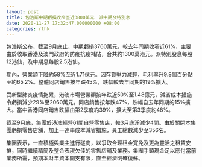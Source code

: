 ```yaml
---
layout: post
title: 包浩斯中期虧損收窄至近3800萬元　派中期及特別息
date: 2020-11-27 17:32:47.000000000 +08:00
categories: rthk
---
```


包浩斯公布，截至9月底止，中期虧損3760萬元，較去年同期收窄近61%，主要由於收取香港及澳門政府的防疫抗疫補貼，合共約1300萬港元。派特別股息每股12港仙，及中期息每股2.5港仙。

期內，營業額下降約58%至近1.71億元。因存貨壓力減輕，毛利率升9.8個百分點至約65.2%。整體同店銷售按年跌45%，跌幅較去年同期的19%擴大。

受新型肺炎疫情拖累，港澳市場營業額按年跌近50%至1.48億元，減省成本措施令虧損減少29%至2060萬元。同店銷售按年跌47%，跌幅自去年同期的15%擴大。當中香港同店銷售跌幅由第2季度約39%，擴大至第3季度約48%。

截至9月底，集團於港澳經營61間自營零售店，較3月底淨減少4間。由於關閉本集團虧損零售店舖，加上一連串成本減省措施，員工總數減少至356名。

集團表示，一直積極與業主進行磋商，以爭取合理租金寬免及更為靈活之租賃安排，同時繼續精簡及整合表現欠佳的零售店舖及業務。集團手頭現金足以應付當前業務所需，預期本財年資本開支有限，直至經濟明確復蘇。
